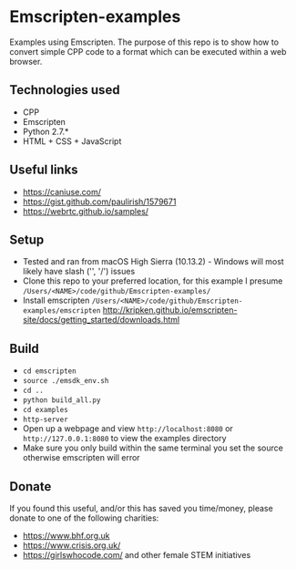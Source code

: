 # Emscripten-examples

Examples using Emscripten. The purpose of this repo is to show how to convert simple CPP code to a format which can be executed within a web browser.

## Technologies used

- CPP
- Emscripten
- Python 2.7.\*
- HTML + CSS + JavaScript

## Useful links

- https://caniuse.com/
- https://gist.github.com/paulirish/1579671
- https://webrtc.github.io/samples/

## Setup

- Tested and ran from macOS High Sierra (10.13.2) - Windows will most likely have slash ('\', '/') issues
- Clone this repo to your preferred location, for this example I presume `/Users/<NAME>/code/github/Emscripten-examples/`
- Install emscripten `/Users/<NAME>/code/github/Emscripten-examples/emscripten` http://kripken.github.io/emscripten-site/docs/getting_started/downloads.html

## Build

- `cd emscripten`
- `source ./emsdk_env.sh`
- `cd ..`
- `python build_all.py`
- `cd examples`
- `http-server`
- Open up a webpage and view `http://localhost:8080` or `http://127.0.0.1:8080` to view the examples directory
- Make sure you only build within the same terminal you set the source otherwise emscripten will error

## Donate

If you found this useful, and/or this has saved you time/money, please donate to one of the following charities:

- https://www.bhf.org.uk
- https://www.crisis.org.uk/
- https://girlswhocode.com/ and other female STEM initiatives
